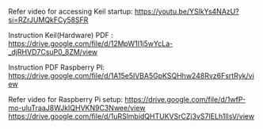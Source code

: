 Refer video for accessing Keil startup: https://youtu.be/YSlkYs4NAzU?si=RZrJUMQkFCy58SFR

Instruction Keil(Hardware) PDF : https://drive.google.com/file/d/12MpW1I1j5wYcLa-_djRHVD7CsuP0_8ZM/view

Instruction PDF Raspberry PI: https://drive.google.com/file/d/1A15e5lVBA5GpKSQHhw248Rvz6FsrtRyk/view

Refer video for Raspberry Pi setup: https://drive.google.com/file/d/1wfP-mo-uluTraaJ8WJkIQHVKN9C3Nwee/view
https://drive.google.com/file/d/1uRSlmbidQHTUKVSrCZj3vS7IELh1IlsV/view